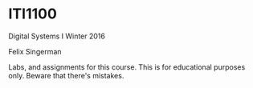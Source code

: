 # ITI1100
Digital Systems I Winter 2016

Felix Singerman

Labs, and assignments for this course. This is for educational purposes only. Beware that there's mistakes.
